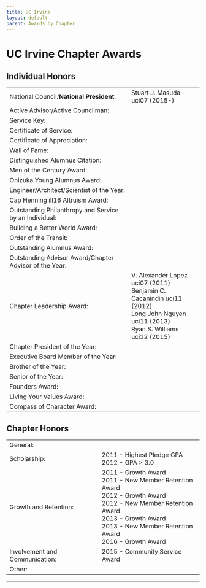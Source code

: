 ```yaml
---
title: UC Irvine
layout: default
parent: Awards by Chapter
---
```


<link rel="stylesheet" href="{{ '/assets/css/by_chapter.css' | relative_url }}">

# UC Irvine Chapter Awards

## Individual Honors

<table>
<tbody>

<tr>
<td>National Council/<b>National President</b>:</td>
<td>Stuart J. Masuda uci07 (2015-)
</td></tr>

<tr>
<td>Active Advisor/Active Councilman:</td>
<td>
</td></tr>

<tr>
<td>Service Key:</td>
<td>
</td></tr>

<tr>
<td>Certificate of Service:</td>
<td>
</td></tr>

<tr>
<td>Certificate of Appreciation:</td>
<td>
</td></tr>

<tr>
<td>Wall of Fame:</td>
<td>
</td></tr>

<tr>
<td>Distinguished Alumnus Citation:</td>
<td>
</td></tr>

<tr>
<td>Men of the Century Award:</td>
<td> 
</td></tr>

<tr>
<td>Onizuka Young Alumnus Award:</td>
<td>
</td></tr>

<tr>
<td>Engineer/Architect/Scientist of the Year:</td>
<td>
</td></tr>

<tr>
<td>Cap Henning ill16 Altruism Award:</td>
<td>
</td></tr>

<tr>
<td>Outstanding Philanthropy and Service by an Individual:</td>
<td>
</td></tr>

<tr>
<td>Building a Better World Award:</td>
<td>
</td></tr>
<tr>

<td>Order of the Transit:</td>
<td>
</td></tr>

<tr>
<td>Outstanding Alumnus Award:</td>
<td>
</td></tr>

<tr>
<td>Outstanding Advisor Award/Chapter Advisor of the Year:</td>
<td>
</td></tr>

<tr>
<td>Chapter Leadership Award:</td>
<td>V. Alexander Lopez uci07 (2011)
<br>Benjamin C. Cacanindin uci11 (2012)
<br>Long John Nguyen uci11 (2013)
<br>Ryan S. Williams uci12 (2015)
</td></tr>

<tr>
<td>Chapter President of the Year:</td>
<td>
</td></tr>

<tr>
<td>Executive Board Member of the Year:</td>
<td>
</td></tr>

<tr>
<td>Brother of the Year:</td>
<td>
</td></tr>

<tr>
<td>Senior of the Year:</td>
<td>
</td></tr>

<tr>
<td>Founders Award:</td>
<td>
</td></tr>

<tr>
<td>Living Your Values Award:</td>
<td>
</td></tr>

<tr>
<td>Compass of Character Award:</td>
<td>
</td></tr>

</tbody>
</table>

## Chapter Honors

<table>
<tbody>

<tr>
<td>General:</td>
<td>
</td></tr>

<tr>
<td>Scholarship:</td>
<td>2011 - Highest Pledge GPA
<br>2012 - GPA > 3.0
</td></tr>

<tr>
<td>Growth and Retention:</td>
<td>2011 - Growth Award
<br>2011 - New Member Retention Award
<br>2012 - Growth Award
<br>2012 - New Member Retention Award
<br>2013 - Growth Award
<br>2013 - New Member Retention Award
<br>2016 - Growth Award
</td></tr>

<tr>
<td>Involvement and Communication:</td>
<td>2015 - Community Service Award
</td></tr>

<tr>
<td>Other:</td>
<td>
</td></tr>

</tbody>
</table>

---
